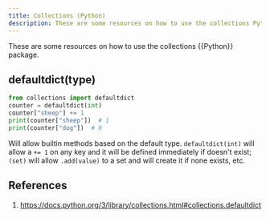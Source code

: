 ```yaml
---
title: Collections (Python)
description: These are some resources on how to use the collections Python package.
---
```


These are some resources on how to use the collections {{Python}} package.

## defaultdict(type)

```python
from collections import defaultdict
counter = defaultdict(int)
counter["sheep"] += 1
print(counter["sheep"])  # 1
print(counter["dog"])  # 0
```

Will allow builtin methods based on the default type. `defaultdict(int)` will allow a `+= 1` on any key and it will be defined immediately if doesn't exist; `(set)` will allow `.add(value)` to a set and will create it if none exists, etc.

## References

1. https://docs.python.org/3/library/collections.html#collections.defaultdict